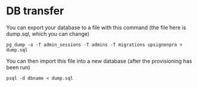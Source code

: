 # DB transfer

You can export your database to a file with this command (the file here is dump.sql, which you can change)

```
pg_dump -a -T admin_sessions -T admins -T migrations upsignonpro > dump.sql
```

You can then import this file into a new database (after the provisioning has been run)

```
psql -d dbname < dump.sql
```
